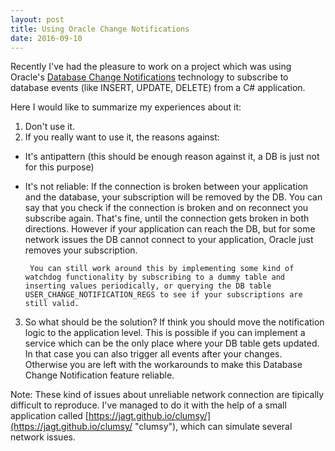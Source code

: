 ```yaml
---
layout: post
title: Using Oracle Change Notifications
date: 2016-09-10
---
```


Recently I've had the pleasure to work on a project which was using Oracle's [Database Change Notifications](https://docs.oracle.com/cd/B28359_01/win.111/b28375/featChange.htm "Database Change Notification") technology to subscribe to database events (like INSERT, UPDATE, DELETE) from a C# application.

Here I would like to summarize my experiences about it:

1. Don't use it.
2. If you really want to use it, the reasons against:
  * It's antipattern (this should be enough reason against it, a DB is just not for this purpose)
  * It's not reliable:
         If the connection is broken between your application and the database, your subscription will be removed by the DB. You can say that you check if the connection is broken and on reconnect you subscribe again. That's fine, until the connection gets broken in both directions. However if your application can reach the DB, but for some network issues the DB cannot connect to your application, Oracle just removes your subscription. 

         You can still work around this by implementing some kind of watchdog functionality by subscribing to a dummy table and inserting values periodically, or querying the DB table USER_CHANGE_NOTIFICATION_REGS to see if your subscriptions are still valid.

3. So what should be the solution? If think you should move the notification logic to the application level. This is possible if you can implement a service which can be the only place where your DB table gets updated. In that case you can also trigger all events after your changes. Otherwise you are left with the workarounds to make this Database Change Notification feature reliable.

Note: These kind of issues about unreliable network connection are tipically difficult to reproduce. I've managed to do it with the help of a small application called [https://jagt.github.io/clumsy/](https://jagt.github.io/clumsy/ "clumsy"), which can simulate several network issues.

